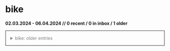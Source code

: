 # bike
**02.03.2024 - 06.04.2024  //  0 recent / 0 in inbox / 1 older**

<details style="color:gray; border:2px solid; padding: 1em;">
  <summary>bike: older entries</summary>

## 2024-03-01 06:28 xbike call from bike shop
Lorem ipsum dolor sit amet, consetetur sadipscing elitr, sed diam nonumy eirmod tempor invidunt ut labore et dolore magna aliquyam erat, sed diam voluptua. At vero eos et accusam et justo duo dolores et ea rebum. Stet clita kasd gubergren, no sea takimata sanctus est Lorem ipsum dolor sit amet. Lorem ipsum dolor sit amet, consetetur sadipscing elitr, sed diam nonumy eirmod tempor invidunt ut labore et dolore magna aliquyam erat, sed diam voluptua. At vero eos et accusam et justo duo dolores et ea rebum. Stet clita kasd gubergren, no sea takimata sanctus est Lorem ipsum dolor sit amet.


[source](/journal/2024-Q1.md#L17)

</details>

